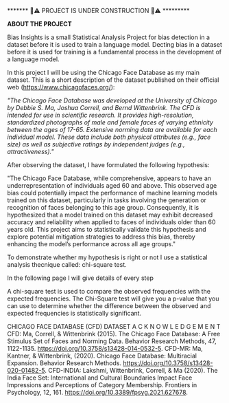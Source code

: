 ******* 🚧⚠️ PROJECT IS UNDER CONSTRUCTION 🚧⚠️ *********

**ABOUT THE PROJECT**

Bias Insights is a small Statistical Analysis Project for bias detection in a dataset before it is used to train a language model.
Decting bias in a dataset before it is used for training is a fundamental process in the development of a language model.

In this project I will be using the Chicago Face Database as my main dataset. 
This is a short description of the dataset published on their official web (https://www.chicagofaces.org/):

*"The Chicago Face Database was developed at the University of Chicago by Debbie S. Ma, Joshua Correll, and Bernd Wittenbrink. The CFD is intended for use in scientific research. It provides high-resolution, standardized photographs of male and female faces of varying ethnicity between the ages of 17-65. Extensive norming data are available for each individual model. These data include both physical attributes (e.g., face size) as well as subjective ratings by independent judges (e.g., attractiveness)."*

After observing the dataset, I have formulated the following hypothesis:

"The Chicago Face Database, while comprehensive, appears to have an underrepresentation of individuals aged 60 and above. This observed age bias could potentially impact the performance of machine learning models trained on this dataset, particularly in tasks involving the generation or recognition of faces belonging to this age group. Consequently, it is hypothesized that a model trained on this dataset may exhibit decreased accuracy and reliability when applied to faces of individuals older than 60 years old. This project aims to statistically validate this hypothesis and explore potential mitigation strategies to address this bias, thereby enhancing the model’s performance across all age groups."

To demonstrate whether my hypothesis is right or not I use a statistical analysis thecnique called: chi-square test.

In the following page I will give details of every step

A chi-square test is used to compare the observed frequencies with the expected frequencies. The Chi-Square test will give you a p-value that you can use to determine whether the difference between the observed and expected frequencies is statistically significant.

CHICAGO FACE DATABASE (CFD) DATASET  A C K N O W L E D G E M E N T 
CFD: Ma, Correll, & Wittenbrink (2015). The Chicago Face Database: A Free Stimulus Set of Faces and Norming Data. Behavior Research Methods, 47, 1122-1135. https://doi.org/10.3758/s13428-014-0532-5.
CFD-MR: Ma, Kantner, & Wittenbrink, (2020). Chicago Face Database: Multiracial Expansion. Behavior Research Methods. https://doi.org/10.3758/s13428-020-01482-5.
CFD-INDIA: Lakshmi, Wittenbrink, Correll, & Ma (2020). The India Face Set: International and Cultural Boundaries Impact Face Impressions and Perceptions of Category Membership. Frontiers in Psychology, 12, 161. https://doi.org/10.3389/fpsyg.2021.627678.

